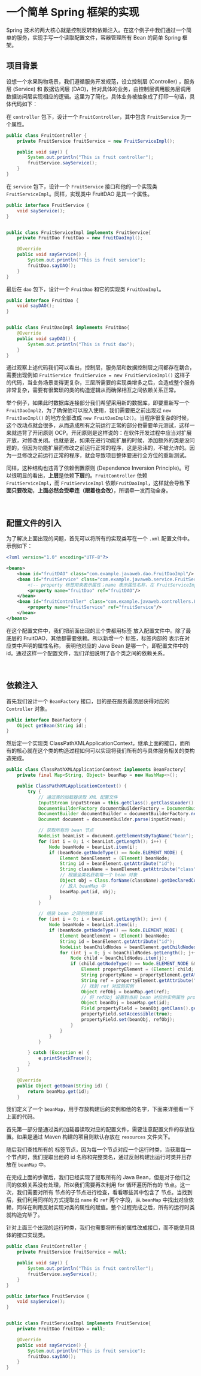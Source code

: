 # 一个简单 Spring 框架的实现

Spring 技术的两大核心就是控制反转和依赖注入。在这个例子中我们通过一个简单的服务，实现手写一个读取配置文件，容器管理所有 Bean 的简单 Spring 框架。

## 项目背景

设想一个水果购物场景，我们遵循服务开发规范，设立控制层 (Controller) ，服务层 (Service) 和 数据访问层 (DAO)，针对具体的业务，由控制层调用服务层调用数据访问层实现相应的逻辑。这里为了简化，具体业务被抽象成了打印一句话，具体代码如下：

在 `controller` 包下，设计一个 `FruitController`，其中包含 `FruitService` 为一个属性。

```java
public class FruitController {
    private FruitService fruitService = new FruitServiceImpl();

    public void say() {
        System.out.println("This is fruit controller");
        fruitService.sayService();
    }
}
```

在 `service` 包下，设计一个 `FruitService` 接口和他的一个实现类 `FruitServiceImpl`。同样，实现类中 FruitDAO 是其一个属性。

```java
public interface FruitService {
    void sayService();
}


public class FruitServiceImpl implements FruitService{
    private FruitDao fruitDao = new fruitDaoImpl();

    @Override
    public void sayService() {
        System.out.println("This is fruit service");
        fruitDao.sayDAO();
    }
}
```

最后在 `dao` 包下，设计一个 `FruitDao` 和它的实现类 `FruitDaoImpl`。

```java
public interface FruitDao {
    void sayDAO();
}


public class FruitDaoImpl implements FruitDao{
    @Override
    public void sayDAO() {
        System.out.println("This is fruit dao");
    }
}
```

通过观察上述代码我们可以看出，控制层，服务层和数据控制层之间都存在耦合，需要出现例如 `FruitService fruitService = new FruitServiceImpl()` 这样子的代码，当业务场景变得更复杂，三层所需要的实现类增多之后，会造成整个服务非常复杂，需要有很繁琐的类的构造逻辑从而确保相互之间依赖关系正常。

举个例子，如果此时数据库连接部分我们希望采用新的数据库，即要重新写一个 `FruitDaoImpl2`，为了确保他可以投入使用，我们需要把之前出现过 `new FruitDaoImpl()` 的地方全部改成 `new FruitDaoImpl2()`。当程序很复杂的时候，这个改动点就会很多，从而造成所有之前运行正常的部分也需要单元测试，这样一来就违背了开闭原则 OCP。开闭原则是这样说的：在软件开发过程中应当对扩展开放，对修改关闭。也就是说，如果在进行功能扩展的时候，添加额外的类是没问题的，但因为功能扩展而修改之前运行正常的程序，这是忌讳的，不被允许的。因为一旦修改之前运行正常的程序，就会导致项目整体要进行全方位的重新测试。

同样，这种结构也违背了依赖倒置原则 (Dependence Inversion Principle)。可以很明显的看出，**上层**是依赖**下层**的。`FruitController` 依赖 `FruitServiceImpl`，而 `FruitServiceImpl` 依赖`FruitDaoImpl`，这样就会导致**下面只要改动**，**上面必然会受牵连（跟着也会改）**，所谓牵一发而动全身。

&emsp;

## 配置文件的引入

为了解决上面出现的问题，首先可以将所有的实现类写在一个 `.xml` 配置文件中。示例如下：

```xml
<?xml version="1.0" encoding="UTF-8"?>

<beans>
    <bean id="fruitDAO" class="com.example.javaweb.dao.FruitDaoImpl"/>
    <bean id="fruitService" class="com.example.javaweb.service.FruitServiceImpl">
        <!-- property 标签用来表示属性；name 表示属性名称，在 FruitServiceImpl 定义，ref 表示引用其他 bean 的 id ，在 xml 中定义 -->
        <property name="fruitDao" ref="fruitDAO"/>
    </bean>
    <bean id="fruitController" class="com.example.javaweb.controllers.FruitController">
        <property name="fruitService" ref="fruitService"/>
    </bean>
</beans>
```

在这个配置文件中，我们把前面出现的三个类都用标签 <bean> 放入配置文件中。除了最底层的 FruitDAO，其他都需要依赖。所以新增一个 <property> 标签，标签内部的 <name> 表示在对应类中声明的属性名称，<ref> 表明他对应的 Java Bean 是哪一个，即配置文件中的 id。通过这样一个配置文件，我们详细说明了各个类之间的依赖关系。

&emsp;

## 依赖注入

首先我们设计一个 `BeanFactory` 接口，目的是在服务最顶层获得对应的 `Controller` 对象。

```java
public interface BeanFactory {
    Object getBean(String id);
}
```

然后定一个实现类 ClassPathXMLApplicationContext，继承上面的接口，而所有的核心就在这个类的构造过程如何可以实现将我们所有的与具体服务相关的类构造完成。

```java
public class ClassPathXMLApplicationContext implements BeanFactory{
    private final Map<String, Object> beanMap = new HashMap<>();

    public ClassPathXMLApplicationContext() {
        try {
            // 通过类的加载器读取 XML 配置文件
            InputStream inputStream = this.getClass().getClassLoader().getResourceAsStream("applicationContext.xml");
            DocumentBuilderFactory documentBuilderFactory = DocumentBuilderFactory.newInstance();
            DocumentBuilder documentBuilder = documentBuilderFactory.newDocumentBuilder();
            Document document = documentBuilder.parse(inputStream);

            // 获取所有的 bean 节点
            NodeList beanList = document.getElementsByTagName("bean");
            for (int i = 0; i < beanList.getLength(); i++) {
                Node beanNode = beanList.item(i);
                if (beanNode.getNodeType() == Node.ELEMENT_NODE) {
                    Element beanElement = (Element) beanNode;
                    String id = beanElement.getAttribute("id");
                    String className = beanElement.getAttribute("class");
                    // 根据全类名获取每一个 bean 对象
                    Object obj = Class.forName(className).getDeclaredConstructor().newInstance();
                    // 放入 beanMap 中
                    beanMap.put(id, obj);
                }
            }

            // 组装 bean 之间的依赖关系
            for (int i = 0; i < beanList.getLength(); i++) {
                Node beanNode = beanList.item(i);
                if (beanNode.getNodeType() == Node.ELEMENT_NODE) {
                    Element beanElement = (Element) beanNode;
                    String id = beanElement.getAttribute("id");
                    NodeList beanChildNodes = beanElement.getChildNodes();
                    for (int j = 0; j < beanChildNodes.getLength(); j++) {
                        Node child = beanChildNodes.item(j);
                        if (child.getNodeType() == Node.ELEMENT_NODE && child.getNodeName().equals("property")) {
                            Element propertyElement = (Element) child;
                            String propertyName = propertyElement.getAttribute("name");
                            String ref = propertyElement.getAttribute("ref");
                            // 找到 ref 对应的实例
                            Object refObj = beanMap.get(ref);
                            // 将 refObj 设置到当前 bean 对应的实例属性 propertyName 上
                            Object beanObj = beanMap.get(id);
                            Field propertyField = beanObj.getClass().getDeclaredField(propertyName);
                            propertyField.setAccessible(true);
                            propertyField.set(beanObj, refObj);
                        }
                    }
                }
            }

        } catch (Exception e) {
            e.printStackTrace();
        }
    }

    @Override
    public Object getBean(String id) {
        return beanMap.get(id);
    }
```

我们定义了一个 `beanMap`，用于存放构建后的实例和他的名字，下面来详细看一下上面的代码。

首先第一部分是通过类的加载器读取对应的配置文件，需要注意配置文件的存放位置。如果是通过 Maven 构建的项目则默认存放在 `resources` 文件夹下。

随后我们查找所有的 <bean> 标签节点，因为每一个节点对应一个运行时类，当获取每一个节点时，我们提取出他的 id 名称和完整类名，通过反射构建出运行时类并且存放在 `beanMap` 中。

在完成上面的步骤后，我们已经实现了提取所有的 Java Bean，但是对于他们之间的依赖关系没有处理，所以我们需要再次利用 for 循环遍历所有的 <bean> 节点。这一次，我们需要对所有 <bean> 节点的子节点进行检查，看看哪些其中包含了 <property> 节点。当找到后，我们利用同样的方式提取出 `name` 和 `ref` 两个字段，从 `beanMap` 中找出对应依赖，同样在利用反射实现对类的属性的赋值。整个过程完成之后，所有的运行时类就构造完毕了。

针对上面三个出现的运行时类，我们也需要将所有的属性改成接口，而不能使用具体的接口实现类。

```java
public class FruitController {
    private FruitService fruitService = null;

    public void say() {
        System.out.println("This is fruit controller");
        fruitService.sayService();
    }
}
```

```java
public interface FruitService {
    void sayService();
}


public class FruitServiceImpl implements FruitService{
    private FruitDao fruitDao = null;

    @Override
    public void sayService() {
        System.out.println("This is fruit service");
        fruitDao.sayDAO();
    }
}
```
